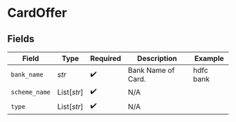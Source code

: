 # CardOffer


## Fields

| Field              | Type               | Required           | Description        | Example            |
| ------------------ | ------------------ | ------------------ | ------------------ | ------------------ |
| `bank_name`        | *str*              | :heavy_check_mark: | Bank Name of Card. | hdfc bank          |
| `scheme_name`      | List[*str*]        | :heavy_check_mark: | N/A                |                    |
| `type`             | List[*str*]        | :heavy_check_mark: | N/A                |                    |